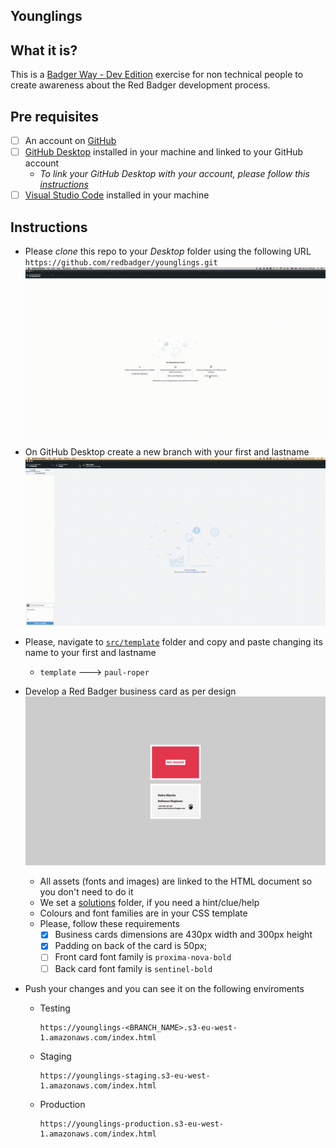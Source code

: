 ## Younglings

## What it is?

This is a [Badger Way - Dev Edition](https://docs.google.com/presentation/d/1RniEJbkB1BQCe4_NZMUnIx_1kgV4dfPN0wx6-aZ_Q0M/edit?usp=sharing) exercise for non technical people to create awareness about the Red Badger development process.

## Pre requisites

- [ ] An account on [GitHub](https://github.com/)
- [ ] [GitHub Desktop](https://desktop.github.com/) installed in your machine and linked to your GitHub account
  - _To link your GitHub Desktop with your account, please follow this [instructions](https://help.github.com/desktop/guides/getting-started-with-github-desktop/authenticating-to-github/)_
- [ ] [Visual Studio Code](https://code.visualstudio.com/download) installed in your machine

## Instructions

- Please _clone_ this repo to your _Desktop_ folder using the following URL `https://github.com/redbadger/younglings.git` ![](./instructions/clone.gif)
- On GitHub Desktop create a new branch with your first and lastname ![](./instructions/new-branch.gif)
- Please, navigate to [`src/template`](../src/template) folder and copy and paste changing its name to your first and lastname

  - `template` ---> `paul-roper`

- Develop a Red Badger business card as per design ![](./instructions/design.png)

  - All assets (fonts and images) are linked to the HTML document so you don't need to do it
  - We set a [solutions](./src/solution) folder, if you need a hint/clue/help
  - Colours and font families are in your CSS template
  - Please, follow these requirements
    - [x] Business cards dimensions are 430px width and 300px height
    - [x] Padding on back of the card is 50px;
    - [ ] Front card font family is `proxima-nova-bold`
    - [ ] Back card font family is `sentinel-bold`

- Push your changes and you can see it on the following enviroments
  - Testing
    ```
    https://younglings-<BRANCH_NAME>.s3-eu-west-1.amazonaws.com/index.html
    ```
  - Staging
    ```
    https://younglings-staging.s3-eu-west-1.amazonaws.com/index.html
    ```
  - Production
    ```
    https://younglings-production.s3-eu-west-1.amazonaws.com/index.html
    ```

